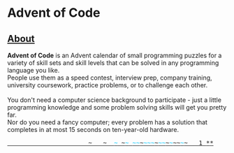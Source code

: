 <link href="//fonts.googleapis.com/css?family=Source+Code+Pro:300&amp;subset=latin,latin-ext" rel="stylesheet" type="text/css">
<link rel="stylesheet" href="https://adventofcode.com/static/style.css?26">
<style>
	.calendar .calendar-color-w1 {
		color:#00c8ff;
	}
</style>

# Advent of Code

## [About](https://adventofcode.com/2021/about)

**Advent of Code** is an Advent calendar of small programming puzzles for a variety of skill sets and skill levels that can be solved in any programming language you like.<br />
People use them as a speed contest, interview prep, company training, university coursework, practice problems, or to challenge each other.<br />
<br />
You don't need a computer science background to participate - just a little programming knowledge and some problem solving skills will get you pretty far.<br />
Nor do you need a fancy computer; every problem has a solution that completes in at most 15 seconds on ten-year-old hardware.

<pre class="calendar">
<a aria-label="Day 1, two stars" href="https://adventofcode.com/2021/day/1" class="calendar-day1 calendar-verycomplete">                      ~   ~  <span class="calendar-color-w1">~</span> ~<span class="calendar-color-w1">~</span> <span class="calendar-color-w1">~~</span>~<span class="calendar-color-w1">~~~</span>~<span class="calendar-color-w1">~~</span>~<span class="calendar-color-w1">~</span>~~<span class="calendar-color-w1">~</span>~  <span class="calendar-day"> 1</span> <span class="calendar-mark-complete">*</span><span class="calendar-mark-verycomplete">*</span></a>
<!-- <a href="https://adventofcode.com/2021/day/2"> 2</a>
<a href="https://adventofcode.com/2021/day/3"> 3</a>
<a href="https://adventofcode.com/2021/day/4"> 4</a>
<a href="https://adventofcode.com/2021/day/5"> 5</a>
<a href="https://adventofcode.com/2021/day/6"> 6</a>
<a href="https://adventofcode.com/2021/day/7"> 7</a>
<a href="https://adventofcode.com/2021/day/8"> 8</a>
<a href="https://adventofcode.com/2021/day/9"> 9</a>
<a href="https://adventofcode.com/2021/day/10"> 10</a>
<a href="https://adventofcode.com/2021/day/11"> 11</a>
<a href="https://adventofcode.com/2021/day/12"> 12</a>
<a href="https://adventofcode.com/2021/day/13"> 13</a>
<a href="https://adventofcode.com/2021/day/14"> 14</a>
<a href="https://adventofcode.com/2021/day/15"> 15</a>
<a href="https://adventofcode.com/2021/day/16"> 16</a>
<a href="https://adventofcode.com/2021/day/17"> 17</a>
<a href="https://adventofcode.com/2021/day/18"> 18</a>
<a href="https://adventofcode.com/2021/day/19"> 19</a>
<a href="https://adventofcode.com/2021/day/20"> 20</a>
<a href="https://adventofcode.com/2021/day/21"> 21</a>
<a href="https://adventofcode.com/2021/day/22"> 22</a>
<a href="https://adventofcode.com/2021/day/23"> 23</a>
<a href="https://adventofcode.com/2021/day/24"> 24</a>
<a href="https://adventofcode.com/2021/day/25"> 25</a> -->
</pre>